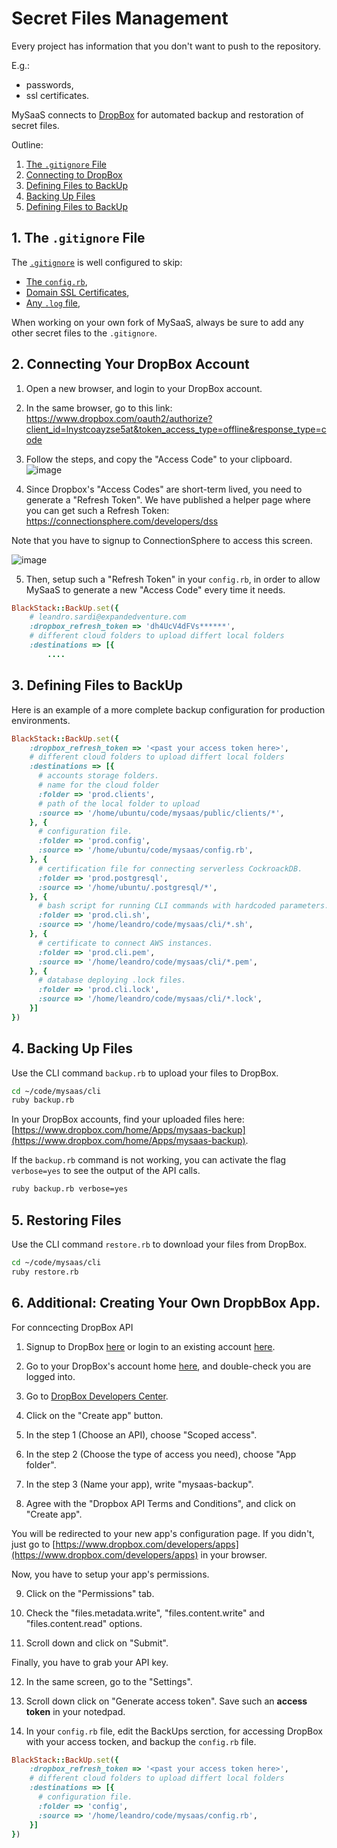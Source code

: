 # Secret Files Management

Every project has information that you don't want to push to the repository.

E.g.:
- passwords,
- ssl certificates. 

MySaaS connects to [DropBox](https://www.dropbox.com/developers/reference/developer-guide) for automated backup and restoration of secret files.

Outline:

1. [The `.gitignore` File](#1-the-gitignore-file)
2. [Connecting to DropBox](#2-connecting-your-dropbox-account)
3. [Defining Files to BackUp](#3-backing-up-files)
4. [Backing Up Files](#4-restoring-files)
5. [Defining Files to BackUp](#5-defining-files-to-backup)

## 1. The `.gitignore` File

The [`.gitignore`](https://github.com/leandrosardi/mysaas/blob/main/.gitignore) is well configured to skip:

- [The `config.rb`](https://github.com/leandrosardi/mysaas/blob/1.1.0/.gitignore#L31),
- [Domain SSL Certificates](https://github.com/leandrosardi/mysaas/blob/1.1.0/.gitignore#L20),
- [Any `.log` file](https://github.com/leandrosardi/mysaas/blob/1.1.0/.gitignore#L63),

When working on your own fork of MySaaS, always be sure to add any other secret files to the `.gitignore`.

## 2. Connecting Your DropBox Account

1. Open a new browser, and login to your DropBox account.

2. In the same browser, go to this link:
https://www.dropbox.com/oauth2/authorize?client_id=lnystcoayzse5at&token_access_type=offline&response_type=code

3. Follow the steps, and copy the "Access Code" to your clipboard.
![image](https://user-images.githubusercontent.com/55877846/215112803-4f4b08b3-5fa5-45f9-ac27-b1d1aba5ba2e.png)

4. Since Dropbox's "Access Codes" are short-term lived, you need to generate a "Refresh Token".
We have published a helper page where you can get such a Refresh Token:
https://connectionsphere.com/developers/dss

Note that you have to signup to ConnectionSphere to access this screen.

![image](https://user-images.githubusercontent.com/55877846/215155561-ed1c915f-e585-49bd-957d-4e9cc60d3f02.png)

5. Then, setup such a "Refresh Token" in your `config.rb`, in order to allow MySaaS to generate a new "Access Code" every time it needs.

```ruby
BlackStack::BackUp.set({
    # leandro.sardi@expandedventure.com
    :dropbox_refresh_token => 'dh4UcV4dFVs******',
    # different cloud folders to upload differt local folders 
    :destinations => [{
        ....
```

## 3. Defining Files to BackUp

Here is an example of a more complete backup configuration for production environments.

```ruby
BlackStack::BackUp.set({
    :dropbox_refresh_token => '<past your access token here>',
    # different cloud folders to upload differt local folders 
    :destinations => [{
      # accounts storage folders.
      # name for the cloud folder
      :folder => 'prod.clients',
      # path of the local folder to upload
      :source => '/home/ubuntu/code/mysaas/public/clients/*',
    }, {
      # configuration file.
      :folder => 'prod.config',
      :source => '/home/ubuntu/code/mysaas/config.rb',
    }, {
      # certification file for connecting serverless CockroackDB.
      :folder => 'prod.postgresql',
      :source => '/home/ubuntu/.postgresql/*',
    }, {
      # bash script for running CLI commands with hardcoded parameters.
      :folder => 'prod.cli.sh',
      :source => '/home/leandro/code/mysaas/cli/*.sh',
    }, {
      # certificate to connect AWS instances.
      :folder => 'prod.cli.pem',
      :source => '/home/leandro/code/mysaas/cli/*.pem',
    }, {
      # database deploying .lock files.
      :folder => 'prod.cli.lock',
      :source => '/home/leandro/code/mysaas/cli/*.lock',
    }]
})
```

## 4. Backing Up Files

Use the CLI command `backup.rb` to upload your files to DropBox.

```bash
cd ~/code/mysaas/cli
ruby backup.rb
```

In your DropBox accounts, find your uploaded files here: [https://www.dropbox.com/home/Apps/mysaas-backup](https://www.dropbox.com/home/Apps/mysaas-backup).


If the `backup.rb` command is not working, you can activate the flag `verbose=yes` to see the output of the API calls.

```bash
ruby backup.rb verbose=yes
```

## 5. Restoring Files

Use the CLI command `restore.rb` to download your files from DropBox.

```bash
cd ~/code/mysaas/cli
ruby restore.rb
```

## 6. Additional: Creating Your Own DropbBox App.

For conncecting DropBox API

1. Signup to DropBox [here](https://www.dropbox.com/register) or login to an existing account [here](https://www.dropbox.com/login).

2. Go to your DropBox's account home [here](https://www.dropbox.com/home), and double-check you are logged into.

3. Go to [DropBox Developers Center](https://www.dropbox.com/developers/apps/).

4. Click on the "Create app" button.

5. In the step 1 (Choose an API), choose "Scoped access".

6. In the step 2 (Choose the type of access you need), choose "App folder".

7. In the step 3 (Name your app), write "mysaas-backup".

8. Agree with the "Dropbox API Terms and Conditions", and click on "Create app".

You will be redirected to your new app's configuration page.
If you didn't, just go to [https://www.dropbox.com/developers/apps](https://www.dropbox.com/developers/apps) in your browser.

Now, you have to setup your app's permissions.

9. Click on the "Permissions" tab.

10. Check the "files.metadata.write", "files.content.write" and "files.content.read" options.

11. Scroll down and click on "Submit".

Finally, you have to grab your API key.

12. In the same screen, go to the "Settings".

13. Scroll down click on "Generate access token". Save such an **access token** in your notedpad.

14. In your `config.rb` file, edit the BackUps serction, for accessing DropBox with your access tocken, and backup the `config.rb` file.

```ruby
BlackStack::BackUp.set({
    :dropbox_refresh_token => '<past your access token here>',
    # different cloud folders to upload differt local folders 
    :destinations => [{
      # configuration file.
      :folder => 'config',
      :source => '/home/leandro/code/mysaas/config.rb',
    }]
})
```
